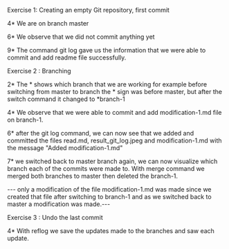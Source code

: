 Exercise 1: Creating an empty Git repository, first commit

4* We are on branch master 

6* We observe that we did not commit anything yet

9* The command git log gave us the information that we
were able to commit and add readme file successfully.

Exercise 2 : Branching

2* The * shows which branch that we are working for example before
switching from master to branch the * sign was before master, but after the 
switch command it changed to *branch-1

4* We observe that we were able to commit and add modification-1.md
file on branch-1.

6* after the git log command, we can now see that we added and committed the files
read.md, result_git_log.jpeg and modification-1.md with the message "Added modification-1.md"

7* we switched back to master branch again, we can now visualize which branch each of the commits were made to.
With merge command we merged both branches to master then deleted the branch-1.

--- only a modification of the file modification-1.md was made since we created that file after switching to branch-1 and as we switched back to master a modification was made.---

Exercise 3 : Undo the last commit

4* With reflog we save the updates made to the branches and saw each update.
